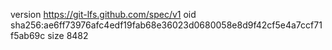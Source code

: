 version https://git-lfs.github.com/spec/v1
oid sha256:ae6ff73976afc4edf19fab68e36023d0680058e8d9f42cf5e4a7ccf71f5ab69c
size 8482
